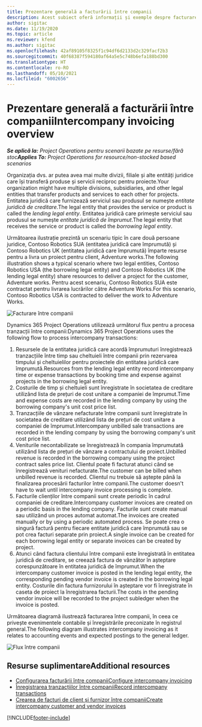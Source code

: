 ```yaml
---
title: Prezentare generală a facturării între companii
description: Acest subiect oferă informații și exemple despre facturarea între companii pentru proiecte.
author: sigitac
ms.date: 11/19/2020
ms.topic: article
ms.reviewer: kfend
ms.author: sigitac
ms.openlocfilehash: 42af89105f8325f1c94df6d2133d2c329facf2b3
ms.sourcegitcommit: 40f68387f594180af64a5e5c748b6efa188bd300
ms.translationtype: HT
ms.contentlocale: ro-RO
ms.lasthandoff: 05/10/2021
ms.locfileid: "6002656"
---
```

# <a name="intercompany-invoicing-overview"></a><span data-ttu-id="5f75d-103">Prezentare generală a facturării între companii</span><span class="sxs-lookup"><span data-stu-id="5f75d-103">Intercompany invoicing overview</span></span>

<span data-ttu-id="5f75d-104">_**Se aplică la:** Project Operations pentru scenarii bazate pe resurse/fără stoc_</span><span class="sxs-lookup"><span data-stu-id="5f75d-104">_**Applies To:** Project Operations for resource/non-stocked based scenarios_</span></span>

<span data-ttu-id="5f75d-105">Organizația dvs. ar putea avea mai multe divizii, filiale și alte entități juridice care își transferă produse și servicii reciproc pentru proiecte.</span><span class="sxs-lookup"><span data-stu-id="5f75d-105">Your organization might have multiple divisions, subsidiaries, and other legal entities that transfer products and services to each other for projects.</span></span> <span data-ttu-id="5f75d-106">Entitatea juridică care furnizează serviciul sau produsul se numește *entitate juridică de creditare*.</span><span class="sxs-lookup"><span data-stu-id="5f75d-106">The legal entity that provides the service or product is called the *lending legal entity*.</span></span> <span data-ttu-id="5f75d-107">Entitatea juridică care primește serviciul sau produsul se numește *entitate juridică de împrumut*.</span><span class="sxs-lookup"><span data-stu-id="5f75d-107">The legal entity that receives the service or product is called the *borrowing legal entity*.</span></span>

<span data-ttu-id="5f75d-108">Următoarea ilustrație prezintă un scenariu tipic în care două persoane juridice, Contoso Robotics SUA (entitatea juridică care împrumută) și Contoso Robotics UK (entitatea juridică care împrumută) împarte resurse pentru a livra un proiect pentru client, Adventure works.</span><span class="sxs-lookup"><span data-stu-id="5f75d-108">The following illustration shows a typical scenario where two legal entities, Contoso Robotics USA (the borrowing legal entity) and Contoso Robotics UK (the lending legal entity) share resources to deliver a project for the customer, Adventure works.</span></span> <span data-ttu-id="5f75d-109">Pentru acest scenariu, Contoso Robotics SUA este contractat pentru livrarea lucrărilor către Adventure Works.</span><span class="sxs-lookup"><span data-stu-id="5f75d-109">For this scenario, Contoso Robotics USA is contracted to deliver the work to Adventure Works.</span></span>

![Facturare între companii](./media/IntercompanyScenario.png) 

<span data-ttu-id="5f75d-111">Dynamics 365 Project Operations utilizează următorul flux pentru a procesa tranzacții între companii:</span><span class="sxs-lookup"><span data-stu-id="5f75d-111">Dynamics 365 Project Operations uses the following flow to process intercompany transactions:</span></span>

1. <span data-ttu-id="5f75d-112">Resursele de la entitatea juridică care acordă împrumuturi înregistrează tranzacțiile între timp sau cheltuieli între companii prin rezervarea timpului și cheltuielilor pentru proiectele din entitatea juridică care împrumută.</span><span class="sxs-lookup"><span data-stu-id="5f75d-112">Resources from the lending legal entity record intercompany time or expense transactions by booking time and expense against projects in the borrowing legal entity.</span></span>
2. <span data-ttu-id="5f75d-113">Costurile de timp și cheltuieli sunt înregistrate în societatea de creditare utilizând lista de prețuri de cost unitare a companiei de împrumut.</span><span class="sxs-lookup"><span data-stu-id="5f75d-113">Time and expense costs are recorded in the lending company by using the borrowing company's unit cost price list.</span></span>
3. <span data-ttu-id="5f75d-114">Tranzacțiile de vânzare nefacturate între companii sunt înregistrate în societatea de creditare utilizând lista de prețuri de cost unitare a companiei de împrumut.</span><span class="sxs-lookup"><span data-stu-id="5f75d-114">Intercompany unbilled sale transactions are recorded in the lending company by using the borrowing company's unit cost price list.</span></span>
4. <span data-ttu-id="5f75d-115">Veniturile necontabilizate se înregistrează în compania împrumutată utilizând lista de prețuri de vânzare a contractului de proiect.</span><span class="sxs-lookup"><span data-stu-id="5f75d-115">Unbilled revenue is recorded in the borrowing company using the project contract sales price list.</span></span> <span data-ttu-id="5f75d-116">Clientul poate fi facturat atunci când se înregistrează venituri nefacturate.</span><span class="sxs-lookup"><span data-stu-id="5f75d-116">The customer can be billed when unbilled revenue is recorded.</span></span> <span data-ttu-id="5f75d-117">Clientul nu trebuie să aștepte până la finalizarea procesării facturilor între companii.</span><span class="sxs-lookup"><span data-stu-id="5f75d-117">The customer doesn't have to wait until intercompany invoice processing is complete.</span></span>
5. <span data-ttu-id="5f75d-118">Facturile clienților între companii sunt create periodic în cadrul companiei de creditare.</span><span class="sxs-lookup"><span data-stu-id="5f75d-118">Intercompany customer invoices are created on a periodic basis in the lending company.</span></span> <span data-ttu-id="5f75d-119">Facturile sunt create manual sau utilizând un proces automat automat.</span><span class="sxs-lookup"><span data-stu-id="5f75d-119">The invoices are created manually or by using a periodic automated process.</span></span> <span data-ttu-id="5f75d-120">Se poate crea o singură factură pentru fiecare entitate juridică care împrumută sau se pot crea facturi separate prin proiect.</span><span class="sxs-lookup"><span data-stu-id="5f75d-120">A single invoice can be created for each borrowing legal entity or separate invoices can be created by project.</span></span>
6. <span data-ttu-id="5f75d-121">Atunci când factura clientului între companii este înregistrată în entitatea juridică de creditare, se creează factura de vânzător în așteptare corespunzătoare în entitatea juridică de împrumut.</span><span class="sxs-lookup"><span data-stu-id="5f75d-121">When the intercompany customer invoice is posted in the lending legal entity, the corresponding pending vendor invoice is created in the borrowing legal entity.</span></span> <span data-ttu-id="5f75d-122">Costurile din factura furnizorului în așteptare vor fi înregistrate în caseta de proiect la înregistrarea facturii.</span><span class="sxs-lookup"><span data-stu-id="5f75d-122">The costs in the pending vendor invoice will be recorded to the project subledger when the invoice is posted.</span></span>

<span data-ttu-id="5f75d-123">Următoarea diagramă ilustrează facturarea între companii, în ceea ce privește evenimentele contabile și înregistrările preconizate în registrul general.</span><span class="sxs-lookup"><span data-stu-id="5f75d-123">The following diagram illustrates intercompany invoicing as it relates to accounting events and expected postings to the general ledger.</span></span>

![Flux între companii](./media/IntercompanyFlow.png)

## <a name="additional-resources"></a><span data-ttu-id="5f75d-125">Resurse suplimentare</span><span class="sxs-lookup"><span data-stu-id="5f75d-125">Additional resources</span></span>

- [<span data-ttu-id="5f75d-126">Configurarea facturării între companii</span><span class="sxs-lookup"><span data-stu-id="5f75d-126">Configure intercompany invoicing</span></span>](configure-intercompany-invoicing.md)
- [<span data-ttu-id="5f75d-127">Înregistrarea tranzacțiilor între companii</span><span class="sxs-lookup"><span data-stu-id="5f75d-127">Record intercompany transactions</span></span>](create-intercompany-transactions.md)
- [<span data-ttu-id="5f75d-128">Crearea de facturi de client și furnizor între companii</span><span class="sxs-lookup"><span data-stu-id="5f75d-128">Create intercompany customer and vendor invoices</span></span>](create-intercompany-customer-vendor-invoices.md)


[!INCLUDE[footer-include](../includes/footer-banner.md)]